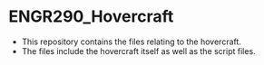 # ENGR290_Hovercraft

- This repository contains the files relating to the hovercraft.
- The files include the hovercraft itself as well as the script files.
